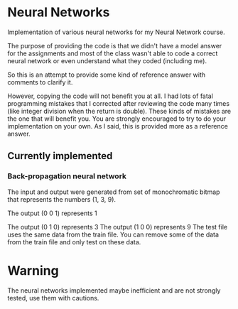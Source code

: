 # Neural Networks
Implementation of various neural networks for my Neural Network course.

The purpose of providing the code is that we didn't have a model answer for the assignments and most of the class wasn't able to code a correct neural network or even understand what they coded (including me).

So this is an attempt to provide some kind of reference answer with comments to clarify it.

However, copying the code will not benefit you at all. I had lots of fatal programming mistakes that I corrected after reviewing the code many times (like integer division when the return is double). These kinds of mistakes are the one that will benefit you.
You are strongly encouraged to try to do your implementation on your own. As I said, this is provided more as a reference answer.

## Currently implemented
### Back-propagation neural network
The input and output were generated from set of monochromatic bitmap that represents the numbers (1, 3, 9). 

The output (0 0 1) represents 1

The output (0 1 0) represents 3
The output (1 0 0) represents 9
The test file uses the same data from the train file. You can remove some of the data from the train file and only test on these data.

# Warning
The neural networks implemented maybe inefficient and are not strongly tested, use them with cautions.
